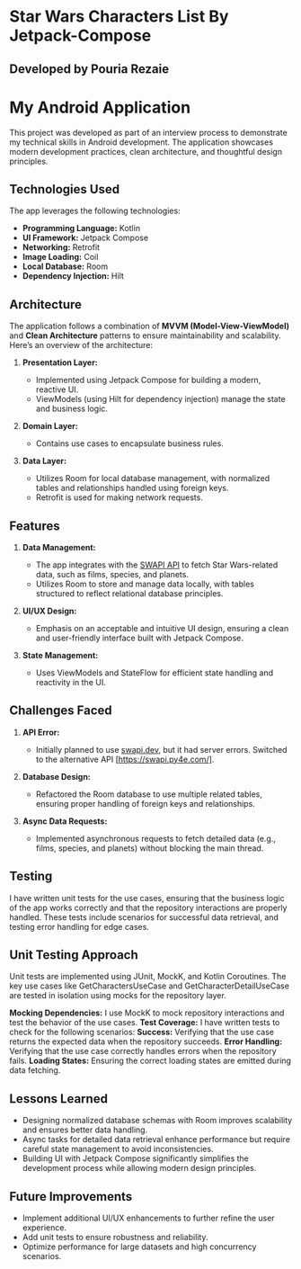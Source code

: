 # Star Wars Characters List By Jetpack-Compose

## Developed by Pouria Rezaie

# My Android Application

This project was developed as part of an interview process to demonstrate my technical skills in Android development. The application showcases modern development practices, clean architecture, and thoughtful design principles.

## Technologies Used

The app leverages the following technologies:

- **Programming Language:** Kotlin
- **UI Framework:** Jetpack Compose
- **Networking:** Retrofit
- **Image Loading:** Coil
- **Local Database:** Room
- **Dependency Injection:** Hilt

## Architecture

The application follows a combination of **MVVM (Model-View-ViewModel)** and **Clean Architecture** patterns to ensure maintainability and scalability. Here’s an overview of the architecture:

1. **Presentation Layer:**
    - Implemented using Jetpack Compose for building a modern, reactive UI.
    - ViewModels (using Hilt for dependency injection) manage the state and business logic.

2. **Domain Layer:**
    - Contains use cases to encapsulate business rules.

3. **Data Layer:**
    - Utilizes Room for local database management, with normalized tables and relationships handled using foreign keys.
    - Retrofit is used for making network requests.

## Features

1. **Data Management:**
    - The app integrates with the [SWAPI API](https://swapi.py4e.com/) to fetch Star Wars-related data, such as films, species, and planets.
    - Utilizes Room to store and manage data locally, with tables structured to reflect relational database principles.

2. **UI/UX Design:**
    - Emphasis on an acceptable and intuitive UI design, ensuring a clean and user-friendly interface built with Jetpack Compose.

3. **State Management:**
    - Uses ViewModels and StateFlow for efficient state handling and reactivity in the UI.

## Challenges Faced

1. **API Error:**
    - Initially planned to use [swapi.dev](https://swapi.dev), but it had server errors. Switched to the alternative API [https://swapi.py4e.com/].

2. **Database Design:**
    - Refactored the Room database to use multiple related tables, ensuring proper handling of foreign keys and relationships.

3. **Async Data Requests:**
    - Implemented asynchronous requests to fetch detailed data (e.g., films, species, and planets) without blocking the main thread.

## Testing
I have written unit tests for the use cases, ensuring that the business logic of the app works correctly and that the repository interactions are properly handled. These tests include scenarios for successful data retrieval, and testing error handling for edge cases.

## Unit Testing Approach
Unit tests are implemented using JUnit, MockK, and Kotlin Coroutines. The key use cases like GetCharactersUseCase and GetCharacterDetailUseCase are tested in isolation using mocks for the repository layer.

**Mocking Dependencies:** I use MockK to mock repository interactions and test the behavior of the use cases.
**Test Coverage:** I have written tests to check for the following scenarios:
**Success:** Verifying that the use case returns the expected data when the repository succeeds.
**Error Handling:** Verifying that the use case correctly handles errors when the repository fails.
**Loading States:** Ensuring the correct loading states are emitted during data fetching.

## Lessons Learned

- Designing normalized database schemas with Room improves scalability and ensures better data handling.
- Async tasks for detailed data retrieval enhance performance but require careful state management to avoid inconsistencies.
- Building UI with Jetpack Compose significantly simplifies the development process while allowing modern design principles.

## Future Improvements

- Implement additional UI/UX enhancements to further refine the user experience.
- Add unit tests to ensure robustness and reliability.
- Optimize performance for large datasets and high concurrency scenarios.





